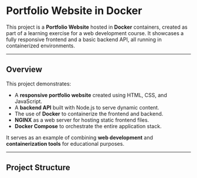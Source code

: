 # Portfolio Website in Docker

This project is a **Portfolio Website** hosted in **Docker** containers, created as part of a learning exercise for a web development course. It showcases a fully responsive frontend and a basic backend API, all running in containerized environments.

---

## Overview

This project demonstrates:
- A **responsive portfolio website** created using HTML, CSS, and JavaScript.
- A **backend API** built with Node.js to serve dynamic content.
- The use of **Docker** to containerize the frontend and backend.
- **NGINX** as a web server for hosting static frontend files.
- **Docker Compose** to orchestrate the entire application stack.

It serves as an example of combining **web development** and **containerization tools** for educational purposes.

---

## Project Structure

